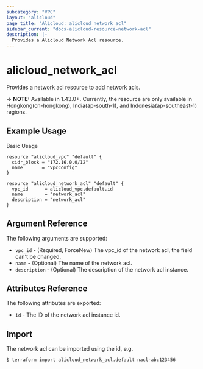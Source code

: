 ```yaml
---
subcategory: "VPC"
layout: "alicloud"
page_title: "Alicloud: alicloud_network_acl"
sidebar_current: "docs-alicloud-resource-network-acl"
description: |-
  Provides a Alicloud Network Acl resource.
---
```


# alicloud\_network_acl

Provides a network acl resource to add network acls.

-> **NOTE:** Available in 1.43.0+. Currently, the resource are only available in Hongkong(cn-hongkong), India(ap-south-1), and Indonesia(ap-southeast-1) regions.

## Example Usage

Basic Usage

```
resource "alicloud_vpc" "default" {
  cidr_block = "172.16.0.0/12"
  name       = "VpcConfig"
}

resource "alicloud_network_acl" "default" {
  vpc_id      = alicloud_vpc.default.id
  name        = "network_acl"
  description = "network_acl"
}
```

## Argument Reference

The following arguments are supported:

* `vpc_id` - (Required, ForceNew) The vpc_id of the network acl, the field can't be changed.
* `name` - (Optional) The name of the network acl.
* `description` - (Optional) The description of the network acl instance.

## Attributes Reference

The following attributes are exported:

* `id` - The ID of the network acl instance id.

## Import

The network acl can be imported using the id, e.g.

```
$ terraform import alicloud_network_acl.default nacl-abc123456
```


